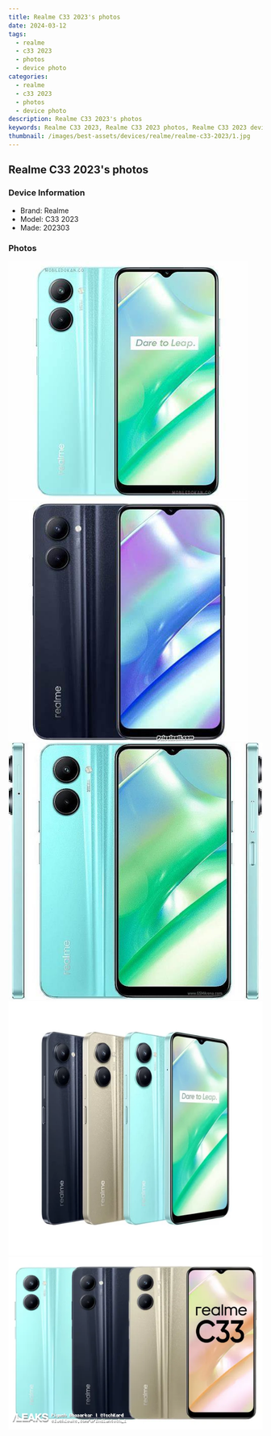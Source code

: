 ```yaml
---
title: Realme C33 2023's photos
date: 2024-03-12
tags: 
  - realme
  - c33 2023
  - photos
  - device photo
categories: 
  - realme
  - c33 2023
  - photos
  - device photo
description: Realme C33 2023's photos
keywords: Realme C33 2023, Realme C33 2023 photos, Realme C33 2023 device photo
thumbnail: /images/best-assets/devices/realme/realme-c33-2023/1.jpg
---
```


## Realme C33 2023's photos

### Device Information

- Brand: Realme
- Model: C33 2023
- Made: 202303

### Photos

![/images/best-assets/devices/realme/realme-c33-2023/1.jpg](/images/best-assets/devices/realme/realme-c33-2023/1.jpg)
![/images/best-assets/devices/realme/realme-c33-2023/2.jpg](/images/best-assets/devices/realme/realme-c33-2023/2.jpg)
![/images/best-assets/devices/realme/realme-c33-2023/3.jpg](/images/best-assets/devices/realme/realme-c33-2023/3.jpg)
![/images/best-assets/devices/realme/realme-c33-2023/4.jpg](/images/best-assets/devices/realme/realme-c33-2023/4.jpg)
![/images/best-assets/devices/realme/realme-c33-2023/5.jpg](/images/best-assets/devices/realme/realme-c33-2023/5.jpg)
